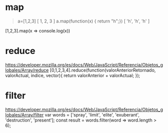 # map
> a=[1,2,3]
[ 1, 2, 3 ]
> a.map(function(x) { return "h";})
[ 'h', 'h', 'h' ]


[1,2,3].map(x => console.log(x))


# reduce
https://developer.mozilla.org/es/docs/Web/JavaScript/Referencia/Objetos_globales/Array/reduce
[0,1,2,3,4].reduce(function(valorAnteriorRetornado, valorActual, indice, vector){
  return valorAnterior + valorActual;
});


# filter
https://developer.mozilla.org/es/docs/Web/JavaScript/Referencia/Objetos_globales/Array/filter
var words = ['spray', 'limit', 'elite', 'exuberant', 'destruction', 'present'];
const result = words.filter(word => word.length > 6);
